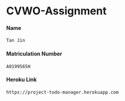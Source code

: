 # CVWO-Assignment
#### Name
```
Tan Jin
```
#### Matriculation Number
```
A0199565H
```
#### Heroku Link
```
https://project-todo-manager.herokuapp.com
```